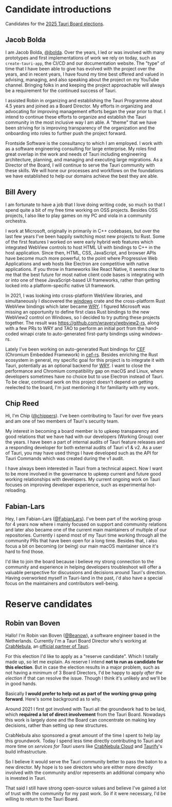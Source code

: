 # Candidate introductions

Candidates for the [2025 Tauri Board elections](README.md).

## Jacob Bolda

I am Jacob Bolda, [@jbolda][github-jbolda]. Over the years, I led or was involved with many prototypes and first implementations of work we rely on today, such as `create-tauri-app`, the CI/CD and our documentation website. The "type" of time that I have been able to give has evolved with the project over the years, and in recent years, I have found my time best offered and valued in advising, managing, and also speaking about the project on my YouTube channel. Bringing folks in and keeping the project approachable will always be a requirement for the continued success of Tauri.

I assisted Robin in organizing and establishing the Tauri Programme about 4.5 years and joined as a Board Director. My efforts in organizing and advocating for improving management efforts began the year prior to that. I intend to continue these efforts to organize and establish the Tauri community in the most inclusive way I am able. A "theme" that we have been striving for is improving transparency of the organization and the onboarding into roles to further push the project forward.

Frontside Software is the consultancy to which I am employed. I work with as a software engineering consulting for large enterprise. My roles find great overlap in the work and needs of Tauri including engineering architecture, planning, and managing and executing large migrations. As a Director of the Board, I will continue to serve the Tauri community with these skills. We will hone our processes and workflows on the foundations we have established to help our domains achieve the best they are able.

[github-jbolda]: https://github.com/jbolda "Jacob Bolda - GitHub"

## Bill Avery

I am fortunate to have a job that I love doing writing code, so much so that I spend quite a bit of my free time working on OSS projects. Besides OSS projects, I also like to play games on my PC and viola in a community orchestra.

I work at Microsoft, originally in primarily in C++ codebases, but over the last few years I've been happily switching most new projects to Rust. Some of the first features I worked on were early hybrid web features which integrated WebView controls to host HTML UI with bindings to C++ in the host application. Since then, HTML, CSS, JavaScript, and browser APIs have become much more powerful, to the point where Progressive Web Applications and web hosts like Electron are competitive with native applications. If you throw in frameworks like React Native, it seems clear to me that the best future for most native client code bases is integrating with or into one of these JavaScript-based UI frameworks, rather than getting locked into a platform-specific native UI framework.

In 2021, I was looking into cross-platform WebView libraries, and simultaneously I discovered the [windows](https://github.com/microsoft/windows-rs) crate and the cross-platform Rust WebView bindings which later became [WRY](https://github.com/tauri-apps/wry). I figured Microsoft was missing an opportunity to define first class Rust bindings to the new WebView2 control on Windows, so I decided to try putting these projects together. The result was https://github.com/wravery/webview2-rs, along with a few PRs to WRY and TAO to perform an initial port from the hand-coded winapi crate to auto-generated first-party bindings using windows-rs.

Lately I've been working on auto-generated Rust bindings for [CEF](https://github.com/chromiumembedded/cef) (Chromium Embedded Framework) in [cef-rs](https://github.com/tauri-apps/cef-rs). Besides enriching the Rust ecosystem in general, my specific goal for this project is to integrate it with Tauri, potentially as an optional backend for [WRY](https://github.com/tauri-apps/wry). I want to close the performance and Chromium compatibility gap on macOS and Linux, where developers sometimes have no choice but to use Electron instead of Tauri. To be clear, continued work on this project doesn't depend on getting reelected to the board, I'm just mentioning it for familiarity with my work.

[github-wravery]: https://github.com/wravery "Bill Avery - GitHub"

## Chip Reed

Hi, I'm Chip ([@chippers][github-chippers]). I've been contributing to Tauri for over five years and am one of two members of Tauri's security team.

My interest in becoming a board member is to upkeep transparency and good relations that we have had with our developers (Working Group) over the years. I have been a part of internal audits of Tauri feature releases and a responding developer for both external audits of Tauri v1 & v2. As a user of Tauri, you may have used things I have developed such as the API for Tauri Commands which was created during the v1 audit.

I have always been interested in Tauri from a technical aspect. Now I want to be more involved in the governance to upkeep current and future good working relationships with developers. My current ongoing work on Tauri focuses on improving developer experience, such as experimental hot-reloading.

[github-chippers]: https://github.com/chippers "Chip Reed - GitHub"

## Fabian-Lars

Hey, I am Fabian-Lars ([@FabianLars][github-fabianlars]). I've been part of the working group for 4 years now where i mainly focused on support and community relations and later also became one of the current main maintainers of multiple of our repositories. Currently i spend most of my Tauri time working through all the community PRs that have been open for a long time. Besides that, i also focus a bit on becoming (or being) our main macOS maintainer since it's hard to find those.

I'd like to join the board because i believe my strong connection to the community and experience in helping developers troubleshoot will offer a valuable perspective for discussions and decisions around Tauri's direction. Having overworked myself in Tauri-land in the past, i'd also have a special focus on the maintainers and contributors well-being.

[github-fabianlars]: https://github.com/FabianLars "Fabian-Lars - GitHub"

# Reserve candidates

## Robin van Boven

Hallo! I'm Robin van Boven ([@Beanow][github-beanow]), a software engineer based in the Netherlands.
Currently I'm a Tauri Board Director who's working at [CrabNebula], an [official partner of Tauri][cn-partnership].

For this election I'd like to apply as a "reserve candidate". Which I totally made up, so let me explain. As reserve I intend **not to run as candidate for this election**. But in case the election results in a major problem, such as not having a minimum of 3 Board Directors, I'd be happy to apply _after the election_ if that can resolve the issue. Though I think it's unlikely and we'll be in good hands.

Basically **I would prefer to help out as part of the working group going forward**. Here's some background as to why.

Around 2021 I first got involved with Tauri all the groundwork had to be laid, which **required a lot of direct involvement** from the Tauri Board. Nowadays this work is largely done and the Board can concentrate on making key decisions, rather than setting up new structures.

CrabNebula also sponsored a great amount of the time I spent to help lay this groundwork. Today I spend less time directly contributing to Tauri and more time on _services for Tauri users_ like [CrabNebula Cloud][cn-cloud] and [Taurify]'s build infrastructure.

So I believe it would serve the Tauri community better to pass the baton to a new director. My hope is to see directors who are either more directly involved with the community and/or represents an additional company who is invested in Tauri.

That said I still have strong open-source values and believe I've gained a lot of trust with the community for my past work. So if it were necessary, I'd be willing to return to the Tauri Board.

[github-beanow]: https://github.com/beanow "Beanow - GitHub"
[CrabNebula]: https://crabnebula.dev "CrabNebula"
[cn-partnership]: https://tauri.app/blog/partnership-crabnebula/ "Strengthening Tauri: Our Partnership with CrabNebula"
[cn-cloud]: https://crabnebula.dev/cloud/ "CrabNebula Cloud"
[Taurify]: https://crabnebula.dev/taurify/ "Taurify - CrabNebula"
